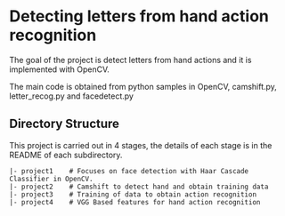 # Detecting letters from hand action recognition
The goal of the project is detect letters from hand actions and it is implemented with OpenCV.

The main code is obtained from python samples in OpenCV, camshift.py, letter_recog.py and facedetect.py

## Directory Structure
This project is carried out in 4 stages, the details of each stage is in the README of each subdirectory.
```
|- project1    # Focuses on face detection with Haar Cascade Classifier in OpenCV.
|- project2    # Camshift to detect hand and obtain training data
|- project3    # Training of data to obtain action recognition
|- project4    # VGG Based features for hand action recognition
```

